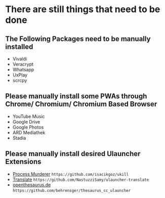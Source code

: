 # There are still things that need to be done

## The Following Packages need to be manually installed

- Vivaldi
- Veracrypt
- Whatsapp
- UxPlay
- scrcpy

## Please manually install some PWAs through Chrome/ Chromium/ Chromium Based Browser

- YouTube Music
- Google Drive
- Google Photos
- ARD Mediathek
- Stadia

## Please manually install desired Ulauncher Extensions

- [Process Murderer](https://ext.ulauncher.io/-/github-isacikgoz-ukill) `https://github.com/isacikgoz/ukill`
- [Translate](https://ext.ulauncher.io/-/github-nastuzzisamy-ulauncher-translate) `https://github.com/NastuzziSamy/ulauncher-translate`
- [openthesaurus.de](https://ext.ulauncher.io/-/github-behrensger-thesaurus_cc_ulauncher) `https://github.com/behrensger/thesaurus_cc_ulauncher`
